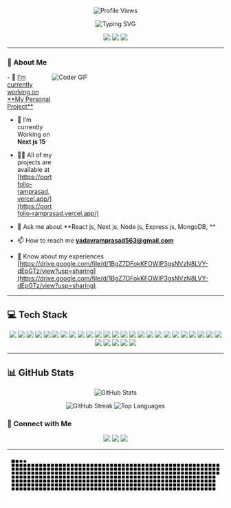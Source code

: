 <!-- Animated Heading with Icons -->
<!-- Animated Heading with Icons -->
<p align="center">
  <a href="https://github.com/Ramprasadya" target="_blank" style="text-decoration:none;">
    <img src="https://komarev.com/ghpvc/?username=Ramprasadya&color=1D9BF0&label=Profile%20Views&style=for-the-badge" alt="Profile Views" height="40" />
  </a>
</p>



<p align="center">
  <img src="https://readme-typing-svg.demolab.com?font=Fira+Code&size=32&pause=1000&color=F7931E&center=true&vCenter=true&width=700&lines=%F0%9F%91%8B+Hi%2C+I%27m+Ramprasad+Yadav;%F0%9F%9A%80+Full-Stack+Developer+from+India" alt="Typing SVG" />
</p>


<p align="center">
  <img src="https://img.shields.io/badge/Full--Stack%20Developer-India-orange?style=for-the-badge&logo=appveyor" />
  <img src="https://img.shields.io/badge/Next.js-15-black?style=for-the-badge&logo=next.js" />
  <img src="https://img.shields.io/badge/React.js-61DAFB?style=for-the-badge&logo=react" />
</p>



---

### 🚀 About Me
<img align="right" alt="Coder GIF" height=310 width=400 src="https://cdn.dribbble.com/users/730703/screenshots/6581243/avento.gif" />
- 🔭 <a href="https://dmassociates.in" >I’m currently working on **My Personal Project** </a>

- 🌱 I’m currently Working on **Next js 15**

- 👨‍💻 All of my projects are available at [https://portfolio-ramprasad.vercel.app/](https://portfolio-ramprasad.vercel.app/)

- 💬 Ask me about **React js, Next js, Node js, Express js, MongoDB, **

- 📫 How to reach me **yadavramprasad563@gmail.com**

- 📄 Know about my experiences [https://drive.google.com/file/d/1BgZ7DFokKFOWIP3gsNVzN8LVY-dEpGTz/view?usp=sharing](https://drive.google.com/file/d/1BgZ7DFokKFOWIP3gsNVzN8LVY-dEpGTz/view?usp=sharing)

---



## 💻 Tech Stack

<p align="center">
  <!-- Languages -->
  <img src="https://img.shields.io/badge/html5-%23E34F26.svg?style=for-the-badge&logo=html5&logoColor=white"/>
  <img src="https://img.shields.io/badge/css3-%231572B6.svg?style=for-the-badge&logo=css3&logoColor=white"/>
  <img src="https://img.shields.io/badge/javascript-%23323330.svg?style=for-the-badge&logo=javascript&logoColor=%23F7DF1E"/>
  <img src="https://img.shields.io/badge/typescript-%23007ACC.svg?style=for-the-badge&logo=typescript&logoColor=white"/>
  <img src="https://img.shields.io/badge/python-3670A0?style=for-the-badge&logo=python&logoColor=ffdd54"/>
  <img src="https://img.shields.io/badge/php-%23777BB4.svg?style=for-the-badge&logo=php&logoColor=white"/>
  <!-- Frameworks & Libraries -->
  <img src="https://img.shields.io/badge/react-%2320232a.svg?style=for-the-badge&logo=react&logoColor=%2361DAFB"/>
  <img src="https://img.shields.io/badge/next-black?style=for-the-badge&logo=next.js&logoColor=white"/>
  <img src="https://img.shields.io/badge/node.js-6DA55F?style=for-the-badge&logo=node.js&logoColor=white"/>
  <img src="https://img.shields.io/badge/express.js-%23404d59.svg?style=for-the-badge&logo=express&logoColor=%2361DAFB"/>
  <img src="https://img.shields.io/badge/redux-%23593d88.svg?style=for-the-badge&logo=redux&logoColor=white"/>
  <img src="https://img.shields.io/badge/bootstrap-%238511FA.svg?style=for-the-badge&logo=bootstrap&logoColor=white"/>
  <img src="https://img.shields.io/badge/tailwindcss-%2338B2AC.svg?style=for-the-badge&logo=tailwind-css&logoColor=white"/>
  <img src="https://img.shields.io/badge/vite-%23646CFF.svg?style=for-the-badge&logo=vite&logoColor=white"/>
  <img src="https://img.shields.io/badge/ejs-%23B4CA65.svg?style=for-the-badge&logo=ejs&logoColor=black"/>
  <!-- Cloud & Deployment -->
  <img src="https://img.shields.io/badge/AWS-%23FF9900.svg?style=for-the-badge&logo=amazon-aws&logoColor=white"/>
  <img src="https://img.shields.io/badge/azure-%230072C6.svg?style=for-the-badge&logo=microsoftazure&logoColor=white"/>
  <img src="https://img.shields.io/badge/Cloudflare-F38020?style=for-the-badge&logo=Cloudflare&logoColor=white"/>
  <img src="https://img.shields.io/badge/netlify-%23000000.svg?style=for-the-badge&logo=netlify&logoColor=#00C7B7"/>
  <img src="https://img.shields.io/badge/vercel-%23000000.svg?style=for-the-badge&logo=vercel&logoColor=white"/>
  <img src="https://img.shields.io/badge/firebase-%23039BE5.svg?style=for-the-badge&logo=firebase"/>
  <img src="https://img.shields.io/badge/render-%46E3B7.svg?style=for-the-badge&logo=render&logoColor=white"/>
  <!-- Tools -->
  <img src="https://img.shields.io/badge/git-%23F05033.svg?style=for-the-badge&logo=git&logoColor=white"/>
  <img src="https://img.shields.io/badge/github-%23121011.svg?style=for-the-badge&logo=github&logoColor=white"/>
  <img src="https://img.shields.io/badge/github%20actions-%232671E5.svg?style=for-the-badge&logo=githubactions&logoColor=white"/>
  <img src="https://img.shields.io/badge/postman-FF6C37?style=for-the-badge&logo=postman&logoColor=white"/>
  <img src="https://img.shields.io/badge/figma-%23F24E1E.svg?style=for-the-badge&logo=figma&logoColor=white"/>
  <!-- Other -->
  <img src="https://img.shields.io/badge/MongoDB-%234ea94b.svg?style=for-the-badge&logo=mongodb&logoColor=white"/>
  <img src="https://img.shields.io/badge/JWT-black?style=for-the-badge&logo=JSON%20web%20tokens"/>
  <img src="https://img.shields.io/badge/nodemon-%23323330.svg?style=for-the-badge&logo=nodemon&logoColor=%BBDEAD"/>
</p>

---

## 📊 GitHub Stats

<p align="center">
  <img src="https://github-readme-stats.vercel.app/api?username=Ramprasadya&theme=dark&hide_border=true&include_all_commits=false&count_private=false" alt="GitHub Stats" />
</p>

<!-- Streak + Top Languages side by side -->
 <p align="center">
  <img src="https://nirzak-streak-stats.vercel.app/?user=Ramprasadya&theme=dark&hide_border=true" alt="GitHub Streak" height="200"/>
  <img src="https://github-readme-stats.vercel.app/api/top-langs/?username=Ramprasadya&theme=dark&hide_border=true&layout=compact&langs_count=8" alt="Top Languages" height="200"/>
</p> 


<!--
## 🏆 GitHub Trophies

<p align="center">
  <img src="https://github-profile-trophy.vercel.app/?username=Ramprasadya&theme=radical&hide_border=true&no-frame=false&no-bg=true&margin-w=4" alt="GitHub Trophies" />
</p>
-->

### 🔗 Connect with Me

<p align="center">
  <a href="mailto:yadavramprasad563@gmail.com"><img src="https://img.shields.io/badge/Gmail-D14836?style=for-the-badge&logo=gmail&logoColor=white"></a>
  <a href="https://www.linkedin.com/in/ramprasad-yadav-7761b7242/"><img src="https://img.shields.io/badge/LinkedIn-blue?style=for-the-badge&logo=linkedin&logoColor=white"></a>
  <a href="https://portfolio-ramprasad.vercel.app/"><img src="https://img.shields.io/badge/Portfolio-000?style=for-the-badge&logo=vercel&logoColor=white"></a>
</p>

---



<!-- Snake Animation -->
<div align="center">
  <img src="https://raw.githubusercontent.com/Ramprasadya/Ramprasadya/output/github-snake-dark.svg" alt="Snake Animation" />
</div>

<!-- You can further customize or add more sections as desired! -->
